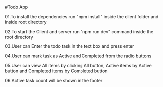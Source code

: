 #Todo App

01.To install the dependencies run "npm install" inside the client folder and inside root directory 


02.To start the Client and server run "npm run dev" command inside the root directory


03.User can Enter the todo task in the text box and press enter


04.User can mark task as Active and Completed from the radio buttons


05.User can view All items by clicking All button, Active items by Active button and Completed items by Completed button


06.Active task count will be shown in the footer
